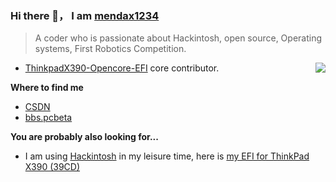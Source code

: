 ### Hi there 👋， I am [mendax1234](https://github.com/mendax1234)

> A coder who is passionate about Hackintosh, open source, Operating systems, First Robotics Competition.

<img src="https://github-readme-stats.vercel.app/api?username=mendax1234&show_icons=true&hide_border=true&icon_color=default&title_color=a0a9af" align="right">

- [ThinkpadX390-Opencore-EFI](https://github.com/mendax1234/ThinkpadX390-Opencore-EFI) core contributor.

**Where to find me**
- [CSDN](https://blog.csdn.net/weixin_45498173)
- [bbs.pcbeta](http://bbs.pcbeta.com/viewthread-1852139-1-1.html)

**You are probably also looking for...**
- I am using  [Hackintosh](https://en.wikipedia.org/wiki/Hackintosh) in my leisure time, here is [my EFI for ThinkPad X390 (39CD)](https://github.com/mendax1234/ThinkpadX390-Opencore-EFI)
